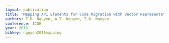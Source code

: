 ```yaml
---
layout: publication
title: "Mapping API Elements for Code Migration with Vector Representations"
authors: T.D. Nguyen, A.T. Nguyen, T.N. Nguyen
conference: ICSE
year: 2016
bibkey: nguyen2016mapping
---
```


